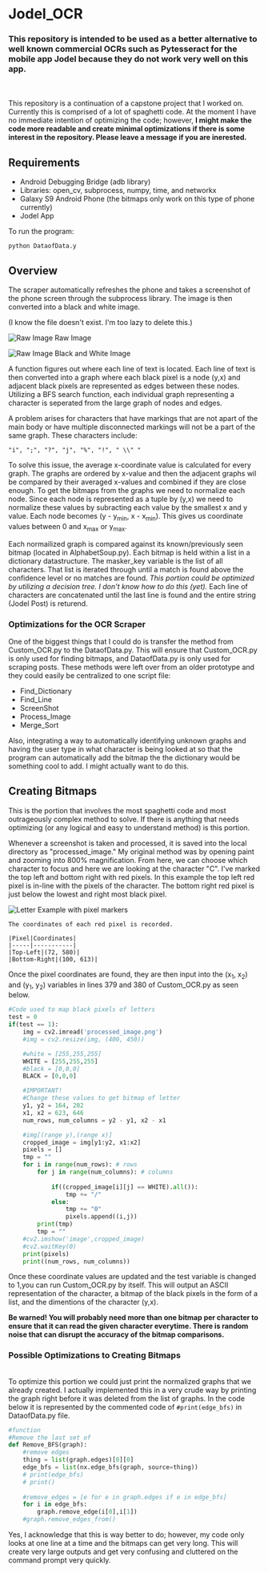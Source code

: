 # Jodel_OCR

### This repository is intended to be used as a better alternative to well known commercial OCRs such as Pytesseract for the mobile app Jodel because they do not work very well on this app.
\
\
This repository is a continuation of a capstone project that I worked on. Currently this is comprised of a lot of spaghetti code. At the moment I have no immediate intention of optimizing the code; however, **I might make the code more readable and create minimal optimizations if there is some interest in the repository. Please leave a message if you are inerested.**

## Requirements
* Android Debugging Bridge (adb library)
* Libraries: open_cv, subprocess, numpy, time, and networkx
* Galaxy S9 Android Phone (the bitmaps only work on this type of phone currently)
* Jodel App

To run the program:

    python DataofData.y

## Overview

The scraper automatically refreshes the phone and takes a screenshot of the phone screen through the subprocess library. The image is then converted into a black and white image. 

(I know the file doesn't exist. I'm too lazy to delete this.)

![Raw Image](Images/raw_image.png)
Raw Image

![Raw Image](Images/processed_image.png)
Black and White Image

A function figures out where each line of text is located. Each line of text is then converted into a graph where each black pixel is a node (y,x) and adjacent black pixels are represented as edges between these nodes. Utilizing a BFS search function, each individual graph representing a character is seperated from the large graph of nodes and edges.

A problem arises for characters that have markings that are not apart of the main body or have multiple disconnected markings will not be a part of the same graph. These characters include: 
    
    "i", ";", "?", "j", "%", "!", " \\" " 

To solve this issue, the average x-coordinate value is calculated for every graph. The graphs are ordered by x-value and then the adjacent graphs wil be compared by their averaged x-values and combined if they are close enough. To get the bitmaps from the graphs we need to normalize each node. Since each node is represented as a tuple by (y,x) we need to normalize these values by subracting each value by the smallest x and y value. Each node becomes (y - y<sub>min</sub>, x - x<sub>min</sub>). This gives us coordinate values between 0 and x<sub>max</sub> or y<sub>max</sub>. 

Each normailized graph is compared against its known/previously seen bitmap (located in AlphabetSoup.py). Each bitmap is held within a list in a dictionary datastructure. The masker_key variable is the list of all characters. That list is iterated through until a match is found above the confidence level or no matches are found. *This portion could be optimized by utilizing a decision tree. I don't know how to do this (yet).* Each line of characters are concatenated until the last line is found and the entire string (Jodel Post) is returend. 

### Optimizations for the OCR Scraper

One of the biggest things that I could do is transfer the method from Custom_OCR.py to the DataofData.py. This will ensure that Custom_OCR.py is only used for finding bitmaps, and DataofData.py is only used for scraping posts. These methods were left over from an older prototype and they could easily be centralized to one script file:
* Find_Dictionary
* Find_Line
* ScreenShot
* Process_Image
* Merge_Sort

Also, integrating a way to automatically identifying unknown graphs and having the user type in what character is being looked at so that the program can automatically add the bitmap the the dictionary would be something cool to add. I might actually want to do this.

## Creating Bitmaps
This is the portion that involves the most spaghetti code and most outrageously complex method to solve. If there is anything that needs optimizing (or any logical and easy to understand method) is this portion.

Whenever a screenshot is taken and processed, it is saved into the local directory as "processed_image." My original method was by opening paint and zooming into 800% magnification. From here, we can choose which character to focus and here we are looking at the character "C". I've marked the top left and bottom right with red pixels. In this example the top left red pixel is in-line with the pixels of the character. The bottom right red pixel is just below the lowest and right most black pixel.

![Letter Example with pixel markers](Images/Letter_Example.PNG)

    The coordinates of each red pixel is recorded.
    
    |Pixel|Coordinates|
    |-----|-----------|
    |Top-Left|(72, 580)|
    |Bottom-Right|(100, 613)|

Once the pixel coordinates are found, they are then input into the (x<sub>1</sub>, x<sub>2</sub>) and (y<sub>1</sub>, y<sub>2</sub>) variables in lines 379 and 380 of Custom_OCR.py as seen below.

```Python
#Code used to map black pixels of letters
test = 0
if(test == 1):
    img = cv2.imread('processed_image.png')
    #img = cv2.resize(img, (400, 450))

    #white = [255,255,255]
    WHITE = [255,255,255]
    #black = [0,0,0]
    BLACK = [0,0,0]

    #IMPORTANT!
    #Change these values to get bitmap of letter
    y1, y2 = 164, 202
    x1, x2 = 623, 646
    num_rows, num_columns = y2 - y1, x2 - x1

    #img[(range y),(range x)]
    cropped_image = img[y1:y2, x1:x2]
    pixels = []
    tmp = ""
    for i in range(num_rows): # rows
        for j in range(num_columns): # columns
            
            if((cropped_image[i][j] == WHITE).all()):
                tmp += "/"
            else:
                tmp += "0"
                pixels.append((i,j))
        print(tmp)
        tmp = ""
    #cv2.imshow('image',cropped_image)
    #cv2.waitKey(0)
    print(pixels)
    print((num_rows, num_columns))
```

Once these coordinate values are updated and the test variable is changed to 1,you can run Custom_OCR.py by itself. This will output an ASCII representation of the character, a bitmap of the black pixels in the form of a list, and the dimentions of the character (y,x).

**Be warned! You will probably need more than one bitmap per character to ensure that it can read the given character everytime. There is random noise that can disrupt the accuracy of the bitmap comparisons.**

### Possible Optimizations to Creating Bitmaps
\
To optimize this portion we could just print the normalized graphs that we already created. I actually implemented this in a very crude way by printing the graph right before it was deleted from the list of graphs. In the code below it is represented by the commented code of ```#print(edge_bfs)``` in DataofData.py file.

```Python
#function
#Remove the last set of 
def Remove_BFS(graph):
    #remove edges
    thing = list(graph.edges)[0][0]
    edge_bfs = list(nx.edge_bfs(graph, source=thing))
    # print(edge_bfs)
    # print()
    
    #remove_edges = [e for e in graph.edges if e in edge_bfs]
    for i in edge_bfs:
        graph.remove_edge(i[0],i[1])
    #graph.remove_edges_from()
```
Yes, I acknowledge that this is way better to do; however, my code only looks at one line at a time and the bitmaps can get very long. This will create very large outputs and get very confusing and cluttered on the command prompt very quickly. 
